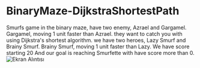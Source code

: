 # BinaryMaze-DijkstraShortestPath
Smurfs game in the binary maze, have two enemy, Azrael and Gargamel. Gargamel, moving 1 unit faster than Azrael. they want to catch you with using Dijkstra's shortest algorithm.
we have two heroes, Lazy Smurf and Brainy Smurf.  Brainy Smurf, moving 1 unit faster than Lazy. We have score starting 20 And our goal is reaching Smurfette with have score more than 0.
![Ekran Alıntısı](https://user-images.githubusercontent.com/59124957/112739625-89792000-8f7e-11eb-96fa-bccab2d0e38c.PNG)
